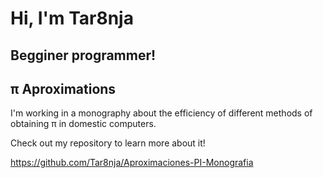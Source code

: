 # Hi, I'm Tar8nja

## Begginer programmer!




## π Aproximations
I'm working in a monography about the efficiency of different methods of obtaining π in domestic computers.

Check out my repository to learn more about it!

https://github.com/Tar8nja/Aproximaciones-PI-Monografia




<!--
**Tar8nja/Tar8nja** is a ✨ _special_ ✨ repository because its `README.md` (this file) appears on your GitHub profile.

Here are some ideas to get you started:

- 🔭 I’m currently working on ...
- 🌱 I’m currently learning ...
- 👯 I’m looking to collaborate on ...
- 🤔 I’m looking for help with ...
- 💬 Ask me about ...
- 📫 How to reach me: ...
- 😄 Pronouns: ...
- ⚡ Fun fact: ...
-->
